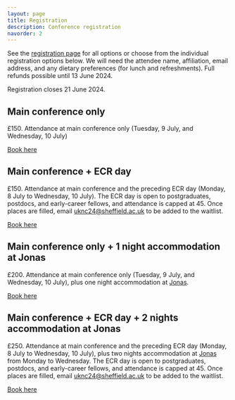 ```yaml
---
layout: page
title: Registration
description: Conference registration
navorder: 2
---
```


See the [registration page](https://onlineshop.shef.ac.uk/conferences-and-events/faculty-of-science/psychology/uk-neural-computation-2024) for all options or choose from the individual registration options below. We will need the attendee name, affiliation, email address, and any dietary preferences (for lunch and refreshments). Full refunds possible until 13 June 2024.

Registration closes 21 June 2024.

## Main conference only

£150. Attendance at main conference only (Tuesday, 9 July, and Wednesday, 10 July)

[Book here](https://onlineshop.shef.ac.uk/browse/product-selection?product-token=1a3c22509ad377f0ae0f525cdf6aad77)

## Main conference + ECR day

£150. Attendance at main conference and the preceding ECR day (Monday, 8 July to Wednesday, 10 July). The ECR day is open to postgraduates, postdocs, and early-career fellows, and attendance is capped at 45. Once places are filled, email <uknc24@sheffield.ac.uk> to be added to the waitlist.

[Book here](https://onlineshop.shef.ac.uk/browse/product-selection?product-token=20c5904308bcad813bbb77afe2a8b920)

## Main conference only + 1 night accommodation at Jonas

£200. Attendance at main conference only (Tuesday, 9 July, and Wednesday, 10 July), plus one night accommodation at [Jonas](https://www.jonashotel.co.uk/).

[Book here](https://onlineshop.shef.ac.uk/browse/product-selection?product-token=76fa99181f5ddd58f43ee8ac3ef690b9)

## Main conference + ECR day + 2 nights accommodation at Jonas

£250. Attendance at main conference and the preceding ECR day (Monday, 8 July to Wednesday, 10 July), plus two nights accommodation at [Jonas](https://www.jonashotel.co.uk/) from Monday to Wednesday. The ECR day is open to postgraduates, postdocs, and early-career fellows, and attendance is capped at 45. Once places are filled, email <uknc24@sheffield.ac.uk> to be added to the waitlist.

[Book here](https://onlineshop.shef.ac.uk/browse/product-selection?product-token=3fa6a847f48b431c0390849d1087ac91)
